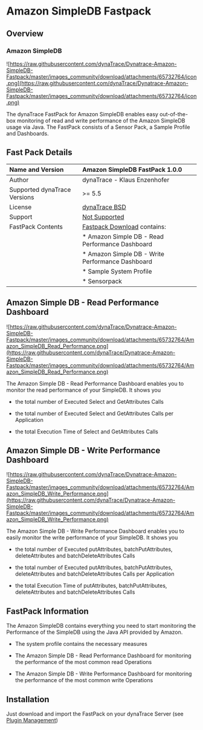 # Amazon SimpleDB Fastpack

## Overview

### Amazon SimpleDB

![https://raw.githubusercontent.com/dynaTrace/Dynatrace-Amazon-SimpleDB-Fastpack/master/images_community/download/attachments/65732764/icon.png](https://raw.githubusercontent.com/dynaTrace/Dynatrace-Amazon-SimpleDB-Fastpack/master/images_community/download/attachments/65732764/icon.png)

The dynaTrace FastPack for Amazon SimpleDB enables easy out-of-the-box monitoring of read and write performance of the Amazon SimpleDB usage via Java. The FastPack consists of a Sensor Pack, a Sample
Profile and Dashboards.

## Fast Pack Details

| Name and Version | Amazon SimpleDB FastPack 1.0.0
| :--- | :---
| Author | dynaTrace - Klaus Enzenhofer
| Supported dynaTrace Versions | >= 5.5
| License | [dynaTrace BSD](https://community.compuwareapm.com/community/download/attachments/5144912/dynaTraceBSD.txt?version=2&modificationDate=1365400216030&api=v2)
| Support | [Not Supported ](https://community.compuwareapm.com/community/display/DL/Support+Levels#SupportLevels-Community)
| FastPack Contents | [Fastpack Download](https://raw.githubusercontent.com/dynaTrace/Dynatrace-Amazon-SimpleDB-Fastpack/master/dynaTrace_AmazonSimpleDB_FastPack.dtp) contains:  
| | * Amazon Simple DB - Read Performance Dashboard  
| | * Amazon Simple DB - Write Performance Dashboard 
| | * Sample System Profile 
| | * Sensorpack 

## Amazon Simple DB - Read Performance Dashboard

![https://raw.githubusercontent.com/dynaTrace/Dynatrace-Amazon-SimpleDB-Fastpack/master/images_community/download/attachments/65732764/Amazon_SimpleDB_Read_Performance.png](https://raw.githubusercontent.com/dynaTrace/Dynatrace-Amazon-SimpleDB-Fastpack/master/images_community/download/attachments/65732764/Amazon_SimpleDB_Read_Performance.png)

The Amazon Simple DB - Read Performance Dashboard enables you to monitor the read performance of your SimpleDB. It shows you

  * the total number of Executed Select and GetAttributes Calls 

  * the total number of Executed Select and GetAttributes Calls per Application 

  * the total Execution Time of Select and GetAttributes Calls 

## Amazon Simple DB - Write Performance Dashboard

![https://raw.githubusercontent.com/dynaTrace/Dynatrace-Amazon-SimpleDB-Fastpack/master/images_community/download/attachments/65732764/Amazon_SimpleDB_Write_Performance.png](https://raw.githubusercontent.com/dynaTrace/Dynatrace-Amazon-SimpleDB-Fastpack/master/images_community/download/attachments/65732764/Amazon_SimpleDB_Write_Performance.png)

The Amazon Simple DB - Write Performance Dashboard enables you to easily monitor the write performance of your SimpleDB. It shows you

  * the total number of Executed putAttributes, batchPutAttributes, deleteAttributes and batchDeleteAttributes Calls 

  * the total number of Executed putAttributes, batchPutAttributes, deleteAttributes and batchDeleteAttributes Calls per Application 

  * the total Execution Time of putAttributes, batchPutAttributes, deleteAttributes and batchDeleteAttributes Calls 

## FastPack Information

The Amazon SimpleDB contains everything you need to start monitoring the Performance of the SimpleDB using the Java API provided by Amazon.

  * The system profile contains the necessary measures 

  * The Amazon Simple DB - Read Performance Dashboard for monitoring the performance of the most common read Operations 

  * The Amazon Simple DB - Write Performance Dashboard for monitoring the performance of the most common write Operations 

## Installation

Just download and import the FastPack on your dynaTrace Server (see [Plugin Management](https://community.compuwareapm.com/community/display/DOCDT99/Plugins))

